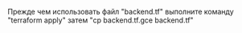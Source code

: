 Прежде чем использовать файл "backend.tf" выполните команду "terraform apply"
затем "cp backend.tf.gce backend.tf"
